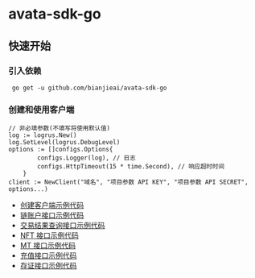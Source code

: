 # avata-sdk-go

## 快速开始

### 引入依赖

```
 go get -u github.com/bianjieai/avata-sdk-go
```

### 创建和使用客户端

```
// 非必填参数(不填写将使用默认值)
log := logrus.New()
log.SetLevel(logrus.DebugLevel)
options := []configs.Options{
		configs.Logger(log), // 日志
		configs.HttpTimeout(15 * time.Second), // 响应超时时间
	}
client := NewClient("域名", "项目参数 API KEY", "项目参数 API SECRET", options...)
```

- [创建客户端示例代码](./tests/client_test.go)
- [链账户接口示例代码](./tests/account_test.go)
- [交易结果查询接口示例代码](./tests/tx_test.go)
- [NFT 接口示例代码](./tests/nft_test.go)
- [MT 接口示例代码](./tests/mt_test.go)
- [充值接口示例代码](./tests/order_test.go)
- [存证接口示例代码](./tests/record_test.go)